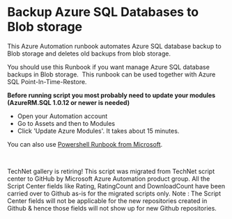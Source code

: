 ﻿Backup Azure SQL Databases to Blob storage
==========================================

            

This Azure Automation runbook automates Azure SQL database backup to Blob storage and deletes old backups from blob storage.


You should use this Runbook if you want manage Azure SQL database backups in Blob storage. 
This runbook can be used together with Azure SQL Point-In-Time-Restore.

**Before running script you most probably need to update your modules (AzureRM.SQL 1.0.12 or newer is needed)**


  *  Open your Automation account 
  *  Go to Assets and then to Modules 
  *  Click 'Update Azure Modules'. It takes about 15 minutes. 

You can also use [Powershell Runbook from Microsoft](https://github.com/azureautomation/runbooks/blob/master/Utility/ARM/Update-ModulesInAutomationToLatestVersion.ps1).

 

        
    
TechNet gallery is retiring! This script was migrated from TechNet script center to GitHub by Microsoft Azure Automation product group. All the Script Center fields like Rating, RatingCount and DownloadCount have been carried over to Github as-is for the migrated scripts only. Note : The Script Center fields will not be applicable for the new repositories created in Github & hence those fields will not show up for new Github repositories.
